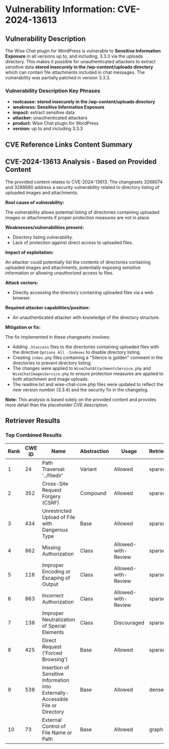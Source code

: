 # Vulnerability Information: CVE-2024-13613

## Vulnerability Description
The Wise Chat plugin for WordPress is vulnerable to **Sensitive Information Exposure** in all versions up to, and including, 3.3.3 via the uploads directory. This makes it possible for unauthenticated attackers to extract sensitive data **stored insecurely in the /wp-content/uploads directory** which can contain file attachments included in chat messages. The vulnerability was partially patched in version 3.3.3.

### Vulnerability Description Key Phrases
- **rootcause:** **stored insecurely in the /wp-content/uploads directory**
- **weakness:** **Sensitive Information Exposure**
- **impact:** extract sensitive data
- **attacker:** unauthenticated attackers
- **product:** Wise Chat plugin for WordPress
- **version:** up to and including 3.3.3

## CVE Reference Links Content Summary
## CVE-2024-13613 Analysis - Based on Provided Content

The provided content relates to CVE-2024-13613. The changesets 3268074 and 3288680 address a security vulnerability related to directory listing of uploaded images and attachments.

**Root cause of vulnerability:**

The vulnerability allows potential listing of directories containing uploaded images or attachments if proper protection measures are not in place.

**Weaknesses/vulnerabilities present:**

*   Directory listing vulnerability.
*   Lack of protection against direct access to uploaded files.

**Impact of exploitation:**

An attacker could potentially list the contents of directories containing uploaded images and attachments, potentially exposing sensitive information or allowing unauthorized access to files.

**Attack vectors:**

*   Directly accessing the directory containing uploaded files via a web browser.

**Required attacker capabilities/position:**

*   An unauthenticated attacker with knowledge of the directory structure.

**Mitigation or fix:**

The fix implemented in these changesets involves:

*   Adding `.htaccess` files to the directories containing uploaded files with the directive `Options All -Indexes` to disable directory listing.
*   Creating `index.php` files containing a "Silence is golden" comment in the directories to prevent directory listing.
*   The changes were applied to `WiseChatAttachmentsService.php` and `WiseChatImagesService.php` to ensure protection measures are applied to both attachment and image uploads.
*   The readme.txt and wise-chat-core.php files were updated to reflect the new version number (3.3.4) and the security fix in the changelog.

**Note:** This analysis is based solely on the provided content and provides more detail than the placeholder CVE description.

## Retriever Results

### Top Combined Results

| Rank | CWE ID | Name | Abstraction | Usage  | Retrievers | Individual Scores |
|------|--------|------|-------------|-------|------------|-------------------|
| 1 | 24 | Path Traversal: '../filedir' | Variant | Allowed | sparse | 0.414 |
| 2 | 352 | Cross-Site Request Forgery (CSRF) | Compound | Allowed | sparse | 0.391 |
| 3 | 434 | Unrestricted Upload of File with Dangerous Type | Base | Allowed | sparse | 0.390 |
| 4 | 862 | Missing Authorization | Class | Allowed-with-Review | sparse | 0.384 |
| 5 | 116 | Improper Encoding or Escaping of Output | Class | Allowed-with-Review | sparse | 0.378 |
| 6 | 863 | Incorrect Authorization | Class | Allowed-with-Review | sparse | 0.378 |
| 7 | 138 | Improper Neutralization of Special Elements | Class | Discouraged | sparse | 0.375 |
| 8 | 425 | Direct Request ('Forced Browsing') | Base | Allowed | sparse | 0.373 |
| 9 | 538 | Insertion of Sensitive Information into Externally-Accessible File or Directory | Base | Allowed | dense | 0.513 |
| 10 | 73 | External Control of File Name or Path | Base | Allowed | graph | 0.002 |

